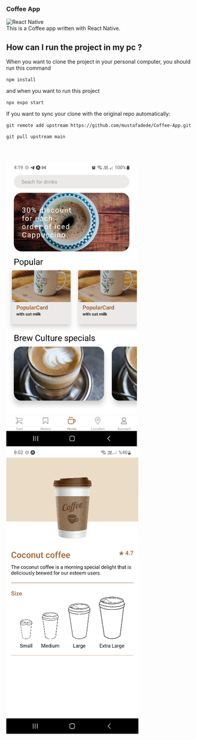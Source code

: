 ### Coffee App

![React Native](https://img.shields.io/badge/React_Native-20232A?style=for-the-badge&logo=react&logoColor=61DAFB)
<br>
This is a Coffee app written with React Native.
<br>

## How can I run the project in my pc ?

When you want to clone the project in your personal computer, you should run this command
<br>

```
npm install
```

and when you want to run this project
<br>

```
npx expo start
```

If you want to sync your clone with the original repo automatically:
<br>

```
git remote add upstream https://github.com/mustafadede/Coffee-App.git
```

```
git pull upstream main
```

<br>

<br>

![README](./assets/readme-images/readme.png)
![README-PHOTO-1](./assets/readme-images/readme_2.png)
